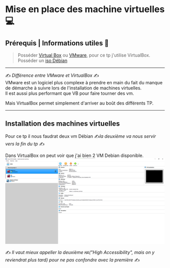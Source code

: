 # Mise en place des machine virtuelles 💻

## Prérequis | Informations utiles 🔧

> Posséder [Virtual Box](https://www.virtualbox.org/wiki/Downloads) ou [VMware](https://www.vmware.com/products/workstation-pro/workstation-pro-evaluation.html), pour ce tp j'utilise VirtualBox.  
> Posséder un [iso Débian](https://www.debian.org/distrib/)

-----
✍️ *Différence entre VMware et VirtualBox* ✍️  
VMware est un logiciel plus complexe à prendre en main du fait du manque de démarche à suivre lors de l'installation de machines virtuelles.  
Il est aussi plus performant que VB pour faire tourner des vm.  

Mais VirtualBox permet simplement d'arriver au boût des différents TP.  

-----

## Installation des machines virtuelles

Pour ce tp il nous faudrat deux vm Débian ✍️*la deuxième va nous servir vers la fin du tp* ✍️  

Dans VirtualBox on peut voir que j'ai bien 2 VM Debian disponible.  
![VB](../Screens/VB.png)

✍️ *Il vaut mieux appeller la deuxième ``HA``("High Accessibility", mais on y reviendrat plus tard) pour ne pas confondre avec la première* ✍️  

